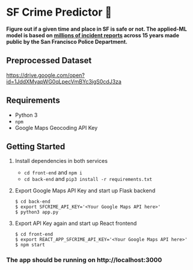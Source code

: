 # SF Crime Predictor 🔮
**Figure out if a given time and place in SF is safe or not. The applied-ML model is based on [millions of incident reports](https://data.sfgov.org/Public-Safety/Police-Department-Incident-Reports-Historical-2003/tmnf-yvry) across 15 years made public by the San Francisco Police Department.**

## Preprocessed Dataset
https://drive.google.com/open?id=1JddXMyapWG0qLpecVmBYc3jgS0cdJ3za

## Requirements
- Python 3
- `npm`
- Google Maps Geocoding API Key

## Getting Started
1. Install dependencies in both services
    - `cd front-end` and `npm i`
    - `cd back-end` and `pip3 install -r requirements.txt`

2. Export Google Maps API Key and start up Flask backend
    ```
    $ cd back-end
    $ export SFCRIME_API_KEY='<Your Google Maps API here>'
    $ python3 app.py
    ```

3. Export API Key again and start up React frontend
    ```
    $ cd front-end
    $ export REACT_APP_SFCRIME_API_KEY='<Your Google Maps API here>'
    $ npm start
    ```

### The app should be running on http://localhost:3000
